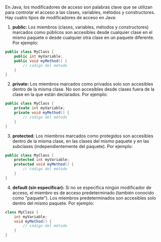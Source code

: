 En Java, los modificadores de acceso son palabras clave que se utilizan para controlar el acceso a las clases, variables, métodos y constructores. Hay cuatro tipos de modificadores de acceso en Java:

1. **public:** Los miembros (clases, variables, métodos y constructores) marcados como públicos son accesibles desde cualquier clase en el mismo paquete o desde cualquier otra clase en un paquete diferente. Por ejemplo:
```java
public class MyClass {
    public int myVariable;
    public void myMethod() {
        // código del método
    }
}
```
2. **private:** Los miembros marcados como privados solo son accesibles dentro de la misma clase. No son accesibles desde clases fuera de la clase en la que están declarados. Por ejemplo:
```java
public class MyClass {
    private int myVariable;
    private void myMethod() {
        // código del método
    }
}
```
3. **protected:** Los miembros marcados como protegidos son accesibles dentro de la misma clase, en las clases del mismo paquete y en las subclases (independientemente del paquete). Por ejemplo:
```java
public class MyClass {
    protected int myVariable;
    protected void myMethod() {
        // código del método
    }
}
```
4. **default (sin especificar):** Si no se especifica ningún modificador de acceso, el miembro es de acceso predeterminado (también conocido como "paquete"). Los miembros predeterminados son accesibles solo dentro del mismo paquete. Por ejemplo:
```java
class MyClass {
    int myVariable;
    void myMethod() {
        // código del método
    }
}
```
